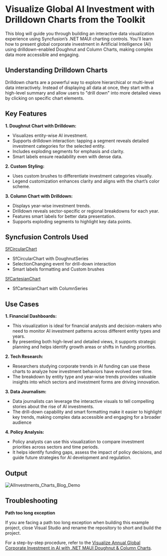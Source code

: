 # Visualize Global AI Investment with Drilldown Charts from the Toolkit 

This blog will guide you through building an interactive data visualization experience using Syncfusion’s .NET MAUI charting controls. You'll learn how to present global corporate investment in Artificial Intelligence (AI) using drilldown-enabled Doughnut and Column Charts, making complex data more accessible and engaging.

## Understanding Drilldown Charts

Drilldown charts are a powerful way to explore hierarchical or multi-level data interactively. Instead of displaying all data at once, they start with a high-level summary and allow users to "drill down" into more detailed views by clicking on specific chart elements.

## Key Features

**1. Doughnut Chart with Drilldown:**

- Visualizes entity-wise AI investment.
- Supports drilldown interaction: tapping a segment reveals detailed investment categories for the selected entity.
- Includes exploding segments for emphasis and clarity.
- Smart labels ensure readability even with dense data.

**2. Custom Styling:**

- Uses custom brushes to differentiate investment categories visually.
- Legend customization enhances clarity and aligns with the chart’s color scheme.

**3. Column Chart with Drilldown:**

- Displays year-wise investment trends.
- Drilldown reveals sector-specific or regional breakdowns for each year.
- Features smart labels for better data presentation.
- Supports exploding segments to highlight key data points.

## Syncfusion Controls Used

[SfCircularChart](https://help.syncfusion.com/maui/circular-charts/getting-started)

- SfCircularChart with DoughnutSeries
- SelectionChanging event for drill-down interaction
- Smart labels formatting and Custom brushes

[SfCartesianChart](https://help.syncfusion.com/maui/cartesian-charts/getting-started)

- SfCartesianChart with ColumnSeries

## Use Cases

**1. Financial Dashboards:** 
- This visualization is ideal for financial analysts and decision-makers who need to monitor AI investment patterns across different entity types and years. 
- By presenting both high-level and detailed views, it supports strategic planning and helps identify growth areas or shifts in funding priorities.

**2. Tech Research:** 
- Researchers studying corporate trends in AI funding can use these charts to analyze how investment behaviors have evolved over time. 
- The breakdown by entity type and year-wise trends provides valuable insights into which sectors and investment forms are driving innovation.

**3. Data Journalism:** 
- Data journalists can leverage the interactive visuals to tell compelling stories about the rise of AI investments. 
- The drill-down capability and smart formatting make it easier to highlight key trends, making complex data accessible and engaging for a broader audience

**4. Policy Analysis:** 
- Policy analysts can use this visualization to compare investment priorities across sectors and time periods. 
- It helps identify funding gaps, assess the impact of policy decisions, and guide future strategies for AI development and regulation.

## Output

![AIInvestments_Charts_Blog_Demo](https://github.com/user-attachments/assets/7a47dd95-0c03-4826-aa01-bcb6e741c3d2)

## Troubleshooting

**Path too long exception**

If you are facing a path too long exception when building this example project, close Visual Studio and rename the repository to short and build the project.

For a step-by-step procedure, refer to the [Visualize Annual Global Corporate Investment in AI with .NET MAUI Doughnut & Column Charts]().